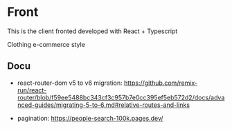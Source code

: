 # Front

This is the client fronted developed with React + Typescript

Clothing e-commerce style

## Docu

- react-router-dom v5 to v6 migration: https://github.com/remix-run/react-router/blob/f59ee5488bc343cf3c957b7e0cc395ef5eb572d2/docs/advanced-guides/migrating-5-to-6.md#relative-routes-and-links

- pagination: https://people-search-100k.pages.dev/

